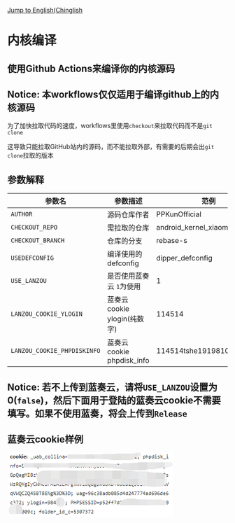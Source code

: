 [Jump to English(Chinglish](https://github.com/PPKunOfficial/Compile_Kernel/blob/main/README_EN.md)
# 内核编译
## 使用Github Actions来编译你的内核源码

## Notice: 本workflows仅仅适用于编译github上的内核源码

为了加快拉取代码的速度，workflows里使用`checkout`来拉取代码而不是`git clone`

这导致只能拉取GitHub站内的源码，而不能拉取外部，有需要的后期会出`git clone`拉取的版本

## 参数解释

| 参数名                      | 参数描述                    | 范例                         |
| --------------------------- | --------------------------- | ---------------------------- |
| `AUTHOR`                    | 源码仓库作者                | PPKunOfficial                |
| `CHECKOUT_REPO`             | 需拉取的仓库                | android_kernel_xiaomi_sdm845 |
| `CHECKOUT_BRANCH`           | 仓库的分支                  | rebase-s                     |
| `USEDEFCONFIG`              | 编译使用的defconfig         | dipper_defconfig             |
| `USE_LANZOU`                | 是否使用蓝奏云 `1`为使用    | 1                            |
| `LANZOU_COOKIE_YLOGIN`      | 蓝奏云cookie ylogin(纯数字) | 114514                       |
| `LANZOU_COOKIE_PHPDISKINFO` | 蓝奏云cookie phpdisk_info   | 114514tshe1919810c           |

## Notice: 若不上传到蓝奏云，请将`USE_LANZOU`设置为0(`false`)，然后下面用于登陆的蓝奏云cookie不需要填写。如果不使用蓝奏，将会上传到`Release`

## 蓝奏云cookie样例

<img src='data:img/jpg;base64,iVBORw0KGgoAAAANSUhEUgAAAXoAAACTCAYAAACAnNJuAAAAAXNSR0IArs4c6QAAAARnQU1BAACx
jwv8YQUAAAAJcEhZcwAADsMAAA7DAcdvqGQAACafSURBVHhe7Z1bchw5kkVnH9qezHo5ZVwJN6L6
no/pUZUeFCWVdU139XebBo5HwN1xEY+8QSqZ9Gt2rZgRAYTD4TgRpLqR//UjFAqFrkyPj1+g//zz
n8ahfQrQh0KhnyoE9Jk96AP2+xSgD4VegT59+rjLXx4+n2oEa8YI9OLQugL0odAT6/Hx6+LPD19O
NYI1YwRrxgjWjBHkxaF1PSvo3/3y5sebN29/3H+pBxZ9/3H/t9m50C79epfyd/fjXf34FPr+/Y8E
l4dT/fDlXH/48OFUa0ifYQRrxgjWjBGsGSNYM0aQF/98vftx9+bNj7tf68cn1Pf7tz/e/O0+UXO/
rgz0TwuqSyWJfXt/JK2XqhTLG7GfyAzycg7G8oSgF8A3I1gzRrBmjGDNGMGaMYI1YwRrxgjWjBGs
GSPIi4/ojPU89nEM9EwMLxj0163nA33Vl/sfbycT+eyxJAXozzOCNWMEa8YI1owRrBmzkBedsYbY
Pp57Ha+DXoDT3jDV00qCbMeGN0z15pn9S3/HNKBfrpO30PGNvlzbXI+3NqrPo5J++1NXnsLtni2G
agXaMin3/W177/1NLvTbtnpzTx7eAg6BXset71GuvUtxL3Oo43bzNHsT0ZAP0PNGsGaMYM0YwZox
gjXj/aBPayytofuFI/0Fc76e522y3Jpp61DzcFhHpo2Poa7jes1sDXYpbkz4MNMc9A3yvsMalB9k
/tzatMS1QdbPHfQtYA/Z8rlcV8/pPl1/l2gOeis9EWWMNtbNSclxo759e4nBFdQh0DeNY7Fxg/ss
Um1NYb4J0ANYM0awZoxgzRjBmjGCNeNtwDdJTauXUKnruqbKumhrQa+LeRu/ntE6tGwRyVrHa25p
n/udrcuJVvgw0xT0JRkj0Dqs64EcaIHv2KYkriWrtX1b30D7dRr0tY33wYHNtAb6El93m0g/qWiS
vebX2HuKhgI5EfT9Wld0bd4W27ZNAXoM7EuNYM0YwZoxgjVjBGvG++XXQ/88Xxd724yfRcM6TmpM
8celfVl3ByEvehmgTwBNic3/NcmWc5JU2+Zs2clQE5vfZPsk64n0k4om1Mu36fLFBPp7ctCXfPdz
Pg9lnsQBegzsS41gzRjBmjGCNWME66O+TG49ZE6Vz/N1sbfN+Fm0xoXGvna+tC9/PtpiyaAzQb8s
eN9hPd4GKQEvA1DQz3LXlsFKUhvYLXgKaNvPKgGp33v5ucVE/unGxlMnVvpexioTbsfYJ1XOqQfd
TDlWVTSLyvj02IZf3VYmEhVYkSvSJHutLmgbQ5lDFGtRgP48I1gzRrBmjGDNGIF7ZrgWlMx63ZRd
D7nGKzfm62LexvChcs6vQ4lvDdr6vv3nwpq1doNW+DDT+j/GNrBWWzD042bAro2Gcgd9+lCTZcHf
ktw+d+d7t74J0Pf7StzyREX3vPtx7yalxSHeOym2nSpQFYPpzx3PVsVpjieXdqVQzLlaBL2YRLqg
k9Q82TyMCtCfZwRrxgjWjBGsGSOgI5f6dHWcrNdaWwP71p9bFwqM83Uxb2PiS8ffqT4K17Qn/ak1
ZmKo677HNNEKH7a0DvpQSClAzxvBmjGCNWMEa8YI6si7lEE3fyGxEsjuvbbpkjYvQzcHevTmW6ze
Zk+Rf1orM79xhG5OAfp175H5a8AuvUTQPx1T4o0+FLpiIbhrI1gzRrBmjMDuHXp6BehDoReiWwN9
6PkUoA+FQqEbV4A+FAqFblwB+lAoFLpxBehDoVDoxhWgD4VCoRtXgD4UCl29Pn38mP3+/e+n+uvj
46n+/PnhVP/zX/+m3BSgD+3WH9+///j06fOpfvh8rr9+TQvuRD8+PpzrL6nP5NeuBu6jRrBmjGDN
GMGaMYL3UYuuFvSP8r/Blf8t7uO3U/3b+99O9ZcvX071o8DlRAuczzSCNWMEa8YI1owhrBlX0K/5
moRyfMQI1owRrBkjWDNGsGaMwH2Jrw70DfAB+nOMYM0YwZoxggNjBGvGENaMAdgZP8h+QdVnCuX2
EiNYM0awZoxgzRjBmjGC9iWmQG/2lSH2YtD9BOjTAj7RCNaMEawZIzgwRrBmDGHNGMCasQb9zH1X
RLeXCtjqFuWUMYI1YwRrxgjWjBGsGSNoX2IC9OdtANS27PSQD9DzRrBmjGDNGMGBMYI1YwhrxgDW
jBHYKYOcMkawZoxgzRjBmjGCNWME7Uu8AvoE8vTEn35RrmwZCt4I/FvDnr2jA/TdCNaMEawZI1gz
RnBgjGDNGMKaMYA1YwhrxiCnjBGsGSNYM0awZoxgzRhB+xKvgz6Buv3al/+8kv884379y24PgbI5
f4e7XFvP+S8kEdc/97Q/3QToA/SsEawZQ1gzBrBmDGHNGOSUMYI1YwRrxgjWjBGsGSNoX+IN0Ks/
zQio9d/h4Ru9a5O09fVaonij70awZoxgzRjBmjGCA2MEa8YQ1owBrBlDWDMGOWWMYM0YwZoxgjVj
BGvGCNpHLXo+0G+80bffHAL0aQGfaARrxgjWjBEcGCNYM4awZgxgzRjCmjHIKWMEa8YI1owRrBkj
WDNG4D7ippNB7/50k7/6a/tbYQL03QjWjBGsGSNYM0ZwYIxgzRjCmjGANWMIa8Ygp4wRrBkjWDNG
sGaMYM0YwXvmNZ0M+qQM9/7WvvcfY/WbvrQJ0J9jBGvGDdAi89uaro1FoIZaTbg66e1X2lSVelEv
EHKNr0Vdn+pe7YWi3Me/hOgviu6yf35UXxIN+6zHTT5sGwTsSw1hzRjAmjGCNWMEa8YI1owRrBkj
oHvv0QroX6f2/JtC6DUJw/9sIYjvMYQ1YwBrxgjWjBGsGSNYM0aw3utB0xeo4wrQD1JvZe7fG0Kv
RboG9Bv7dQoC+1IDWDNGsGaMYM0YwZoxAjjyTPavG+fxJ0AfCt2oIMi3DGDNGMGaMYI1YwRrxlsg
/1kK0IdCr1gBegzsI34JCtCHQqFBCNqXGMGaMYI145cEa0YB+lAodFgI6sgI1owRrI/4tSpAHwqF
QjeuAP0J+vzwcJq/f/92qj/8/uFU//bb76ca5YDxly/n+uPHT6ca/X8nGP/97/9zqj9/+nCqH+R/
Ajpx6PkUoD+orw9fjBFsGCNYM0awZoxgzRjlgDGCNWMEa8YI1owRrBkjWDNGgF9z6GkUoD8gD/kA
PW+UA8YI1owRrBkjWDNGsGaMYM0YwZzxt+/fT/Xnjx+zb10B+h1CgG9GsGGMYM0YwZoxgjVjlAPG
CNaMEawZI1gzRrBmjGDNGMGaMYI14wZ67VtUgH5DCO7aCDaMEawZI1gzRrBmjHLAGMGaMYI1YwRr
xgjWjBGsGSNYM0awZoxAv+WXqAD9ihDYvRFsGCNYM0awZoxgzRjlgDGCNWMEa8YI1owRrBkjWDNG
sGaMYM0YgZzx+/99f8jPpQ3Q2z0/hh0CoWwbaoOwvHNh31Cq7ANR9n/wO17qfSFkYzJ9bjOGfB+7
rwSCOjKCDWMEa8YI1owRrBmjHDBGsGaMYM0YwZoxgjVjBGvGCNaMEawZI1gzRjA/arOr6y7mbmsF
9AXYxzZ0KtuxLm3y9rDEzn8JwG//9raCOvX9y92Pu79pIJf7eZCbHShzDNubA0mbPtbvEOrICDaM
EawZI1gzRrBmjHLAGMGaMYI1YwRrxgjWjBGsGSNYM0awZoxgzRiB+xI3ElkuXa456NEe31XyNn13
r/YTb1tpAqj2QO2e3LZvd672Kfd5m+5zJ/2nvu/u37ktY3eCHuxL3tzbyoOt9I2APjOCDWMEa8YI
1owRrBmjHDBGsGaMYM0YwZoxgjVjBGvGCNaMEawZI1gzRtBmbFhWX74bu448AKag108S+Tl3XoGp
/4RiYAseDvlasKdygXi50lyjHhZyXPp9l97k7++TE4Tf/bIP9C0Z5gsqtOQ+Li65H4L5mhFsGCNY
M0awZoxgzRjlgDGCNWMEa8YI1owRrBkjWDNGsGaMYM0YwZoxgjXjv/7dv1hEM/OodoE+S70Z+xsu
nzdAbwHc+9fXINDrfveCfjmm+utKT0YXZ9E7CPM1I9gwRrBmjGDNGMGaMcoBYwRrxgjWjBGsGSNY
M0awZoxgzRjBmjGCNWMEa8YC+gX2wkFhJ3hx3tIU9Aa+ohXQLw8FANXlXA6ynzN9tAFUN0gvoFcy
EN8D+nyNfau3DwsrBPM1I9gwRrBmjGDNGMGaMcoBYwRrxgjWjBGsGSNYM0awZoxgzRjBmjGCNWME
a8YN9PrN/hLgb/5j7ALMKej737YbeJdzGfz1nHorb3236yyYu9Dxw6D3D58UR499FIL5mhFsGCNY
M0awZoxgzRjlgDGCNWMEa8YI1owRrBkjWDNGsGaMYM0YwZoxgjVjCHqR4vEerYA+KUOyv2k3UOe3
fXXcgNa0Gf/MUo7L39znb/Ri6XMN9D6G+f+8Usdg/zEjWz0VEci3jGDDGMGaMYI1YwRrxigHjBGs
GSNYM0awZoxgzRjBmjGCNWMEa8YI1owRrBlr0Is1uzwb17QO+onsGz3S+OeSucZrM8Qv+DsUKwTy
LSPYMEawZoxgzRjBmjHKAWMEa8YI1owRrBkjWDNGsGaMYM0YwZoxgjVjBGvGHvTiS/REoE/Sb/Yb
v2IMb+cHfiU5UwjkW0awYYxgzRjBmjGCNWOUA8YI1owRrBkjWDNGsGaMYM0YwZoxgjVjBGvGCNaM
fyrob1UI5FtGsGGMYM0YwZoxgjVjlAPGCNaMEawZI1gzRrBmjGDNGMGaMYI1YwRrxgjWjAP0TyAE
8i0j2DBGsGaMYM0YwZoxygFjBGvGCNaMEawZI1gzRrBmjGDNGMGaMYI1YwRrxgH6JxAC+ZYRbBgj
WDNGsGaMYM0Y5YAxgjVjBGvGCNaMEawZI1gzRrBmjGDNGMGaMYI14wD9E+nz50+H/JiK70yjxcz4
4ePnU/0hFfOZfnxM4z7Rv71/f6p//+3Dqf6Y4Hemv359PNUf05yc6fcph2f6+7f0AnOivzykdXKi
v379eqr/+ivBHfioAvROCOZrRrBmjGDNGMGaMYI1YwRrxgjWjBGsGSNYM0awZoxgzRjBmjGCNWME
a8YI1owR5MVHFaB3QjBfM4I1YwRrxgjWjBGsGSNYM0awZoxgzRjBmjGCNWMEa8YI1owRrBkjWDNG
sGaMIC8+qgC9E4L5mhGsGSNYM0awZoxgzRjBmjGCNWMEa8YI1owRrBkjWDNGsGaMYM0YwZoxgjVj
BHnxUQXogRDQZ0awZoxgzRjBmjGCNWMEa8YI1owRrBkjWDNGsGaMYM0YwZoxgjVjBGvGCNaMz4C8
KEA/EYI6MoI1YwRrxgjWjBGsGSNYM0awZoxgzRjBmjGCNWMEa8YI1owRrBkjWDNGsGYcoH9iIagj
I1gzRrBmjGDNGMGaMYI1YwRrxgjWjBGsGSNYM0awZoxgzRjBmjGCNWMEa8YB+mcQArs3gjVjBGvG
CNaMEawZI1gzRrBmjGDNGMGaMYI1YwRrxgjWjBGsGSNYM0awZvzkoF/bOXJN850j3Z42bT+bvHOl
+2IQs6Ux1rA/ju9jKreDpWyehrb8rMcQ3LURrBkjWDNGsGaMYM0YwZoxgjVjBGvGCNaMEawZI1gz
RrBmjGDNGMGaMYI141XQ7+Bk00HQb+9IqdtlGE+Anh8IdYdK+blvkob3mMc6cq3I7oO/aAZ6iS/F
jQDfjGDNGMGaMYI1YwRrxgjWjBGsGSNYM0awZoxgzRjBmjGCNWMEa8YI1owRrBl7yOuXWcvNdU1B
j3aobKBfe5s2D4i8g2U5NwSlzhUA14eIPBD0FsX5AaHvpR82APSmX5G6ZvoElPvrNkkV9CUP5QvK
A/QBetYI1owRrBkjWDNGsGaMYM0YwZoxgjVjDXnLOsXMHdoGvQAvw3HcN14k12nQatDnB0KGNnrz
toGWa+/dPew14xMMv9EPD5sK92VMgzrol7b1gdPG176gPECPgX2pEawZI1gzRrBmjGDNGMGaMYI1
YwRrxgjWjBGsGSNYM9ag7zytfIIvrViboP+e4HYnkPsiUHVvvelmHpwCyuXtewlkG/Tlc2rTBpJ1
GegbpEUN1KKxfVMDffpvGqu8vbexLe1VYstvNj02BOxLjWDNGMGaMYI1YwRrxgjWjBGsGSNYM0aw
ZoxgzRjBmjGCNWMEa8YI1owXyAum1F8rGp/3agr6Bst39wlu6ee7Xz3oE+jAE6W/TQsIO1gHyA5/
YtFtmwrIxwdH0wT0+bj0nf6bfktobcwT0UiuT9D+Nf1GIeOUNh70SiXO2b2L7Fhq//mB1R4qXqW/
ZazZ/SEnkj59DvIx08bFVP8EZXVJDLM2SVIrqo3NSRu7zkGJO19X68z2j9s0jXPir1OfJ3WWazHH
3c/pxZNrZciByOVh+I3xPp33ORhz18av75klMS0vFOma1N/yvctNS86q9qyl2kZ+M32Xfr77NcVk
4u4x9M8bc74WQ/7cY0DQvsQI1owRrBkjWDMWyPf1u74u1rQB+vp2KxMuf1ZR0Jz9w6wusLJY6uRL
f6oQ5DpTKElDcapFhCUDdm2q5N6ySO70InLF11USV35zkbblzzRy3RBTUjtmxudk2plFMFk8YKy6
j3yvIRdjX32R5k9pXCi+S2KYL3qUI60cU8qt7ntpswDD9o/aZEmMrm5E0p+FdKvPUiNLTvJc1HNy
76V/uX+7bm0hjXG2Ou65L331nLg6VfXQ24hsuyVHOmaRgawbX9UwJ3luU03fp3b553TfNnadh3yv
3p/Oq9FqDH78VW4cCORbRrBmjGDNGMGascxTz3OtF7QuNjQHfZ1wXXRLMcgkp3PaQ3Fm2QLPfbQ2
k8Vqi6O01/dpMZTFrM85CLmiWlTHtbSrcZjxqbGPMdljPg44VhOHBUVT7sfnpC0mH3N26kMv0Ca5
dpqjFkdZiPqcxL0awyTurJV6yKrxa2AsOZz1D9qkCKf1oHP0NsHMgNrkT8+F7s9+Yf3u3Kn8S5sl
Xh+/iWG7fkSm9mqOl5ypNjZHRWPdlrjLtXXcy1yrPKTxvNPjmI13JQZb+/a8Ga/Lnb7e56Gf82tJ
n0tWfYpaHhDkxQjWjBGsL3EZv56zKrgutjUH/VNpWdg7NFwrA9cTvaIj9wkREkjYOcmL9upyP8Y5
l9SZfagJMI4urtBEAisH5OfWNYP+KfT8oE/ST2j71uE1PrHXr09qbxo/uZBek/zb2NXmXr9Vb8Q4
vJXGS8Op0jVzzQ9QBPM1I3Cv+bn0U0AfCoVCoedTgD4UCoVuXAH6UCgUunEF6EOhUOjGFaAPhUKh
G1eAPhQKhW5cAfpQKBS6cQXoQ6FQ6MYVoA+FQqEbV4A+FAqFblwB+lAoFLpxHQe97CXj9wnJe4jU
3RT9niDq2Gznuqy2R0113tPG7fiXvbTTOw/i/TLa/fr+OH7vnL7Jld+vpfU37OOS3Ta8cv2psQ/t
atzluNpca88GT0se2n3L2PO4UN6y/FjVJl2tzXJfubbEZONWcbr76LFev3Quxo3N9u+9JLJ113Mo
mtfDXkn+W+21nRehpvv2zGJwcSfP+tYxNLW6mMaj1rm/19imne81aeuuOvfn61hc59DXpNivpXrN
JfvpDHmY5VzH4e9v4ldrUMvkbkPTeV/XBW/0ErhdLHmSJFAUcDqWk5WT0QeaF1e7Np8bF6CXLnzT
vibTFFROiOynr4/LdTjZdlLHMeYYXWIlht5Gire3GYqkKh9P1y3nJM6NCWvjbn3O+m5jLuNzY13y
3+Ns/eq8Gukxy89qbm3+r1kFKsv4XL7tHB6Xbm/7svWwV3pup/Pi6lPatLmYx7A/nqG+4Fpy0vWR
fl7aL3XXVeJN/bnjWtMaz2OftHM12vJ098usr3WZGMzaUnLHbdyAI0hD3BPNYtihddDnjuvTQzwt
ploAcr2HVp102yZJBT2cQ5Lrl2SMCSzF0873mOximRfJOEHuOpkMN7Z8z3bMTYLtr6scl/3S67Um
Z3Jfle/kkrsy1tx27UsHTIx+DC0n8t9yPOcm9dfzZpXH1875YnTjbbFvzmOTGbfLl9xL5cDAxZ3b
fkFAeahtXAxeefztPvA6VfvySa5v1/n8HBhTy0Oen/wNU/a4nwu5rsF0HoMaN9IkBj1Gu5aScv+9
jamPRS7/S0x+XrTm50ydGI3jk3jlWt+m5KvZ3WdtLvTYm9xc6Jqax5q0ljsdg6q7aQw7tAJ6SbZK
nB6Q/IyKaRlkT3oZ7H+bBVHU+t8owCy5Rk2IvmeTiikXe43VJkfuiZOb26hzQ0L1mLXapLhzvj8d
Wyu+fA9VGK0ws/T92j1SvuS3AZ+rfi99blwsrf/l+tTXkMckua70p85JDLoYc//+fhoQG1LjFrW8
jNLjsPfU+eoxd5c5dHHmXNbPeUzyhfStjRuvm9OuMtbcxuQkqc3VtK1IjcnVss5DHtPSTx9Hv6ZA
uHx9oYt9iKFcW8bpzq3EkGtlupZcXn0uRCaPJYY+LypmpX214OTvr+477y9Jt5vmoTLqPl1b87f0
Z8ZXctQ+53ypB3WPbyV3YF2Ucysx7NAc9ChxKFAUZPpv/pLtFIgEir9ftfXhBg00TJSbkKyWcHfO
FqdWian1a+8BYmr9149ZcqzeK08ILBKrfjzdo8Vb+5VYlzbgfrmtvNHniXbjF+Wxt7hlDPYa039S
zo280Ut/fmwiNb78s66H3P/6vK1KjVtk8pXHUReHGau9px/PVHkcta8M9tJHmbPeX/5cxzivGyu5
bsnLSj3MxmTGnaQ/+xja53KN/FbYzqu5XotBScc9jSHH3NubeHw9DPWRZOqxxrNcM9Zn0byubHst
zxfbBxpfn4cdecj99et8/zmXta8M9lzXJaY3S42rGFdyN8QmzufWY9jShaAvg5OgzeTnm6fJky/Z
FoCn6yXwdp1OYi8i9BDQSv0MEBoHmRNU7zckyiSoq0+k/Vlkx5Uk4zdxjHHrMfr+mvTx/CeZlKsG
PBu7m0TJV7ruvsaF+9cx1bnIx0Uu3jyfHXrDeLNUnn09OAgcVh1PG0EfT4mzj02Po5xbcqTaS/w9
d8XjeESqPzSm2ifOB9BSF2v1MB+Tn0dbH7o/6UPNhR7fylrqMTipsc9ikP/6nGZLO587lMt0rY0f
9GWuKfc2/SxStei1zEFVzc9guSbHpfrZkYcSu733tD5Uf/6apT+fq5UYug7EADQH/VI8IklyStQQ
nP8HlVLA8pYox+Qb5+VXjV6c/VoJUg9u7c0DDUa3L/edX4eTYdvYBIOikvh1MSVJ372NXWSzCTPH
U44lV/0NYFLI6pz5e73vf5izntOc4yX+dk76LdfAPOkxq2Is8XiAlHz2azakY80/WyjqPC61Ide5
OTgqM2cmX/VeuiZ33Ev3N6+HlTHpHJs8uDkxsdq5leta3PMYtNz8rcSgtR7PvvXYZcdQJMfwGtBz
YzUbY5e0XcZj4i5tl3435qLnZBanPW5jVnGu5c6cs9oXA9bqP8bmApIgpEP525BJtAswCyROBdP7
8+1qUtq55J4Q1SbbJah6NtFjceI28P5auggW2Rj04vD9tbam6Fq+1DnTpubOjCHnVM6VPNg2ukBs
bD12uacrRnXezJEe73LfYj3WojqWSZEi9XvZL+bW97J/f273UNYxTqRzNMStx+X6wrmYz/nquT1j
SvfQX8xt7u8X9TTuWQxrcc9j0DJ1mKTnT/9Pq23cxWN/Eo+tlTxPjgtFcq0bf5Pc182bl/Sr79/j
S30arq3lwdZez4M+Psaoc4FjsLkT2TU9uxdg1IpWQW/kgrlYZ/VTJQk7MuDr1Vj4Mja04K5V84V6
kobaWQFAKBRa9PygT9JPOR7S+k3FgvKlSecl+ymhearqHGy8WfHSc118Gw/5UOhptR/0oVAoFHqR
CtCHQqHQjStAHwqFQjeuAP0N68Pvv/94/PptcSgUep0K0N+YBO7aGvTaoVDo9ShAf0PykF8DvTgU
Cr0OBehvRAjyYgR47VDoDH3+/AD96dOHww6drwD9DQgBvhnB3TsUOioEdWQE8iMOnaMA/QsXgrs2
AjtyKDQTAvheI3gz/vLw9VR///7tVP/x7eshP5cC9C9cCO7aCOrIoRASgvcRI1gzRrBmjGDNGMH8
qJ9CAfq9ki0grmyLBQR2bwR15FBIC0H7EiNYM0awZoxgzRiB+xKfrctAn6GH9hsZ9yLRO7qZXdme
cB8XfZ/T9kI5EfTTPLjdNccNzdrudSUOBHZvBPWZL5Xfba+PSeph3Kgtz8mwM6m+ztXR0p/dvU88
213Q7rsz6Q/sjlrqxdcxP+/zHLlzuh6q9B5ItiZ0nLLOxvyI4Rrwe1ctubiDwL7UCNaMEawZI1gz
RtBmbOtYz++xzfz4N/pcILOFoBd6+nkJuhToaRCeaIHKNUkWmJq8HmOZxB6vzl1RBoL6DgAEdm8E
9JkvlcTVAaTndhyDAb3LQwGPz4OWnMMFLu3xTp9r/RWVvJoobdwnPORtjrTSvdbWhcuT1rzPpnm+
DOhbTaZ7IVgzRrBmjGDNGMGaMYI143/8+X/L3JsaX+XuqA3Ql0XS3gxgUTlwaa0VYgdcUyny9cJt
kmttAaOFPt6jxNTGY+O2Y81W4CnHbGKlL/ydkHMNOVELTuJd+vB5XSa2QwiB3RsBfeZF+V7rcNTy
Y+pz0WNtWubEA2wZ7xqY5+BC81+01l9Rrgkzdz7u7T5Ea/UwzPtEQ82q+vAarvXybeu82vruevz2
DcKaMYI1YwRrxgjWjBGsGQvoxUNNytymOdyqyaZV0M8XT10cuWBmv0KMi7xLzvl2cmwv6P3CwfeC
i0bBRS9w/TN+Wo73KDlox/SY9MOhuZwz92nXqQVX+rTH2nVlLD0OBHZvBPSZF1Gg13mQn3UOinO/
DvSm1moRj2/RY16XNgvEQD1O+yuycyIa53qJz8NSXMdh68E+HJZ5zQYxZqncofvUvm1f1SZ+kdxf
30fPS5J/CCQF6HkjWDNuoBe39ZLnP/3cvlZ0j1ZAPxY7VC7IsXDHxdNUFkAHw4XSoEhFi/rzoJeY
zHWqDxNvHpMf+5gP259fWDNpWKXr1TfctAmUHiX29rPNZY8Dgd0bAX3mS5XjU9DpOR9ztsyJBxmq
lQbo5dyOHLd+W21oDf0V2fyKcNxbNWvrYfy8KMfh62uyLgCQm3x9G0k7nQPfj/sskA/Q80awZuxB
L9961eZtdf6deNDXArU3lLZoQVbITQr3qNr3p8p306IefSKGheceFgt0kscEjvmw/WkI1XGq/mZv
cb0Pn7OWV9RXMQK7NwL6zCi+PZoCDeTMgB7BeJDOi87xmlru6kejsTYlfluTPm7Vn39Aies4fB7m
DwfcP1wXF4EejH8F9A3yAXreCNaMNejFfQ7XanzUCuhLR7hQu/71z38Z//HHH9moOKUwZ0Vbin/t
PFAq1vz9m5M2w0KQ4lZw0fHMF02TX5x+YUu+9kBIKUOj9eknbgRSUY8Dgd0bAX3mRRVmW3Pf9KSg
z7EcBX2pJTifpr+iLdDn8ztitXmYzd/Y3+q6uAT0rs6zTK2V/LR+A/TnGcGasQe9OEvm2K2tNW38
Y2wtiGopYg927wZ67xJY7yvbFGMB3ZHgW3y+2PPCMffqC86c0/cH8ZV+bQ6yazu7sI9BqPTlxloB
2+4DF3FuX9ohsHsjoCMbKLQYPSwmsnnQ6rE2bYN+zHfPQ6uR7nLf2XHRSn8u3/2ca3MgD2NfRUfq
bjh/CPQlF+NxHUOaE9VvgP48I1gzRqAvc7iHNV0boLdCYPdGkG/eUl4oszcbpCksjmqE9OFYfpIQ
3LUR1JG9BAoY3qGZ5g+861aA/jwjWDNGoL9Eu0CPgD4zArz3qGNvkP1N7Mjb/7r829juWH6yENy1
EdSRF7XcvoCH3LXpJYJeQz5AzxvBmvGzgf7/UsdH/Pnjp10Onae//vpr6j///MemQ6HQbWsV9Ajk
W0ZQnzl0nhDkxQjs2qFQ6PY1BT2C+B4joK85dJ6Ogj4UCr0OBehvTHtBHwqFXo8g6BHA9xrBfMuh
p5EHfSgUep0aQI/gfcQI5HscCoVCoadRgD4UCoVuXAH6UCgUunEF6EOhUOjGZUCPwH3UCOJ7HQqF
QqHzFaC/eZXtJdAmV6FQ6HXoqkDf9pkxUNI7DJr9Z+yOhU8PMr2j4fbOcXrvnLXYnn5/lG3QP2UM
wx5Cyx46bodIs7eOnluV67WdHt25Pl53n+zep4kv9vcJ3aiu8I1eFmZbiPrnuijrYrS7K8p1521w
hnQpDPFWsl1PCdm9esoY9vVtt9Y1c5sf9JO5nW3hu9bG1Er6eXl5kOPrcxUKvVRdH+jrG3xe6G4h
l/20ZZGO2wp7oOaHQntTcztR5n4O7k6JgW1/q0BAg+3c22dvN/stpY5XvnZwaDOXzsH+GNa0PV6v
faDXD3T30K5x4tzbGlgkbSbzuxYPnuNQ6OXrukCfF/VdAlpZjH1RFsDkb5NaQK8WZX04LJ9XFrro
COjNA6MZ/lbhYqoa4OHeNjV47LUafhWwy0PPwXBDR2JYkx1vlxz3OWr3s/lzYK7zJueWfuVYnZvc
Nv0MvwRZ5ti9zfd7TR4Aq3nT+Q6FbksG9CIE7yNGAN/j/I03aoHLwi//facAqhaqgoSHwQC2EzT2
Ob5Rtri1fDt/Tf8sY6vjWaxBfzmE9sewpmMPF6j6IB/7KA+yHEMF/fqXIOOH6qJcG2O+ZJz+4VCk
7h8K3aCuBvQN8iJZ2HnRZTCoBZ0X8AwUfWGPYOCFYXM26GcgHe91RPtjWNM8PunfPqBm+Z/3ITEU
CNcH3gJkAPWN39hgm9wvymG5Fj8AQqHb0NWAfgGNeRuzYMhAAQuyQ6Iof14BQQHTDKpYHpYiOdYB
WQCFrplCqv5W0vqw/WmdC/q1GOYqQNy+bq75vFgwm3iH3wIQxJ3AC4GvkSa5FzoeCt2Srgb0+a1K
3uQ8LOtbfbaGhD4+W8CoXVJe9On4KiycBlhm1bfPag1Bc//sBur6BinHUlzyJ4rezvbX474M9JfF
sKb5eGeazkN9wLRzNrf6Pm7c+iGl1Oa02D/EpT+QP11DzaDvUOilawC9CAF8rxHEt/zsAm98oVAo
dKuCoBf95z//ucjXrvKGefzt+Bpl32K1Lxvf+BtAczwUQ6GXrFcH+lAoFHptmoJehEC+5VAoFApd
l1ZBL0IwX3MoFAqFrkuboBchoM8cCoVCoevSLtCLENSRQ6FQKHRd2g36JgR37VAoFApdk378+H8p
b0oSua8NMQAAAABJRU5ErkJggg=='/>